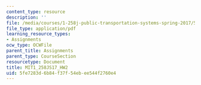 ```yaml
---
content_type: resource
description: ''
file: /media/courses/1-258j-public-transportation-systems-spring-2017/5fe7283d6b84f37f54ebee544f2760e4_MIT1_258JS17_HW2.pdf
file_type: application/pdf
learning_resource_types:
- Assignments
ocw_type: OCWFile
parent_title: Assignments
parent_type: CourseSection
resourcetype: Document
title: MIT1_258JS17_HW2
uid: 5fe7283d-6b84-f37f-54eb-ee544f2760e4
---
```

